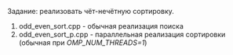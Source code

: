 Задание: реализовать чёт-нечётную сортировку. 
1. odd_even_sort.cpp - обычная реализация поиска
2. odd_even_sort_p.cpp - параллельная реализация сортировки (обычная при *OMP_NUM_THREADS=1*)
